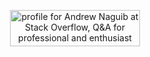 <p align="center">
<a href="https://stackoverflow.com/users/7347631/andrew-naguib"><img src="https://stackoverflow.com/users/flair/7347631.png?theme=dark" width="208" height="58" alt="profile for Andrew Naguib at Stack Overflow, Q&amp;A for professional and enthusiast programmers" title="profile for Andrew Naguib at Stack Overflow, Q&amp;A for professional and enthusiast programmers"></a>
</p>
<!-- ### Hi there 👋


<!--
**andrewnaguib/andrewnaguib** is a ✨ _special_ ✨ repository because its `README.md` (this file) appears on your GitHub profile.

Here are some ideas to get you started:

- 🔭 I’m currently working on ...
- 🌱 I’m currently learning ...
- 👯 I’m looking to collaborate on ...
- 🤔 I’m looking for help with ...
- 💬 Ask me about ...
- 📫 How to reach me: ...
- 😄 Pronouns: ...
- ⚡ Fun fact: ...
-->
